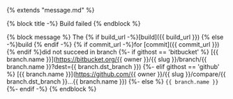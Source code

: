 {% extends "message.md" %}

{% block title -%}
Build failed
{% endblock %}

{% block message %}
The {% if build_url -%}[build]({{ build_url }}) {% else -%}build {% endif -%}
{% if commit_url -%}for [commit]({{ commit_url }}) {% endif %}did not succeed in branch
{%- if githost == 'bitbucket' %} [{{ branch.name }}](https://bitbucket.org/{{ owner }}/{{ slug }}/branch/{{ branch.name }}?dest={{ branch.dst_branch }})
{%- elif githost == 'github' %} [{{ branch.name }}](https://github.com/{{ owner }}/{{ slug }}/compare/{{ branch.dst_branch }}...{{ branch.name }})
{%- else %} `{{ branch.name }}`
{%- endif -%}
{% endblock %}
